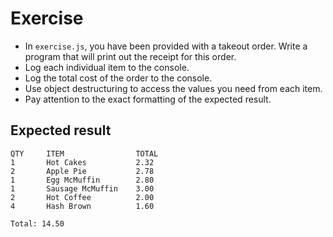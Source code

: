 # Exercise

- In `exercise.js`, you have been provided with a takeout order. Write a program that will print out the receipt for this order.
- Log each individual item to the console.
- Log the total cost of the order to the console.
- Use object destructuring to access the values you need from each item.
- Pay attention to the exact formatting of the expected result.

## Expected result

```
QTY     ITEM                TOTAL
1       Hot Cakes           2.32
2       Apple Pie           2.78
1       Egg McMuffin        2.80
1       Sausage McMuffin    3.00
2       Hot Coffee          2.00
4       Hash Brown          1.60

Total: 14.50

```

